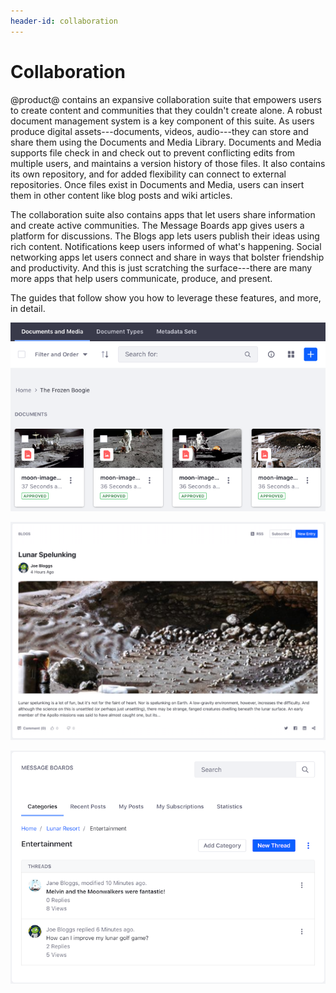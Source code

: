 ```yaml
---
header-id: collaboration
---
```


# Collaboration

@product@ contains an expansive collaboration suite that empowers users to 
create content and communities that they couldn't create alone. A robust 
document management system is a key component of this suite. As users produce
digital assets---documents, videos, audio---they can store and share them using
the Documents and Media Library. Documents and Media supports file check in and
check out to prevent conflicting edits from multiple users, and maintains
a version history of those files. It also contains its own repository, and for
added flexibility can connect to external repositories. Once files exist in
Documents and Media, users can insert them in other content like blog posts and
wiki articles. 

The collaboration suite also contains apps that let users share information and 
create active communities. The Message Boards app gives users a platform for 
discussions. The Blogs app lets users publish their ideas using rich content. 
Notifications keep users informed of what's happening. Social networking apps 
let users connect and share in ways that bolster friendship and productivity. 
And this is just scratching the surface---there are many more apps that help 
users communicate, produce, and present. 

The guides that follow show you how to leverage these features, and more, in 
detail. 

![Figure 1: You can use the Documents and Media Library to manage and use documents in the portal.](../../images/dm-images-in-admin.png)

![Figure 2: You can also make your blog entries look great.](../../images/blog-entry-abstract.png)

![Figure 3: The Message Boards app is fantastic for facilitating discussions.](../../images/message-boards-category-threads.png)


